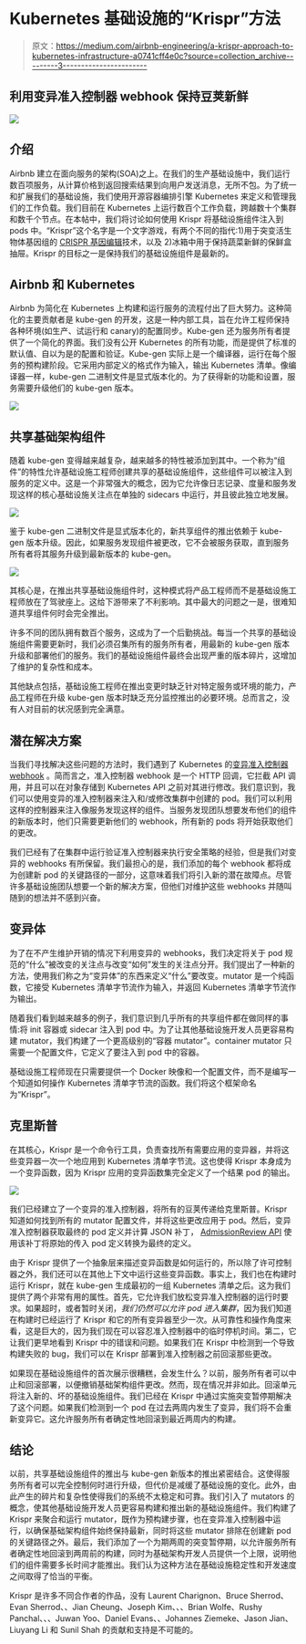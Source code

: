 # Kubernetes 基础设施的“Krispr”方法

> 原文：<https://medium.com/airbnb-engineering/a-krispr-approach-to-kubernetes-infrastructure-a0741cff4e0c?source=collection_archive---------3----------------------->

## 利用变异准入控制器 webhook 保持豆荚新鲜

![](img/d329fd0113b7c1e1367f8c78e81a2d58.png)

## 介绍

Airbnb 建立在面向服务的架构(SOA)之上。在我们的生产基础设施中，我们运行数百项服务，从计算价格到返回搜索结果到向用户发送消息，无所不包。为了统一和扩展我们的基础设施，我们使用开源容器编排引擎 Kubernetes 来定义和管理我们的工作负载。我们目前在 Kubernetes 上运行数百个工作负载，跨越数十个集群和数千个节点。在本帖中，我们将讨论如何使用 Krispr 将基础设施组件注入到 pods 中。“Krispr”这个名字是一个文字游戏，有两个不同的指代:1)用于突变活生物体基因组的 [CRISPR 基因编辑](https://en.wikipedia.org/wiki/CRISPR_gene_editing)技术，以及 2)冰箱中用于保持蔬菜新鲜的保鲜盒抽屉。Krispr 的目标之一是保持我们的基础设施组件是最新的。

## Airbnb 和 Kubernetes

Airbnb 为简化在 Kubernetes 上构建和运行服务的流程付出了巨大努力。这种简化的主要贡献者是 kube-gen 的开发，这是一种内部工具，旨在允许工程师保持各种环境(如生产、试运行和 canary)的配置同步。Kube-gen 还为服务所有者提供了一个简化的界面。我们没有公开 Kubernetes 的所有功能，而是提供了标准的默认值、自以为是的配置和验证。Kube-gen 实际上是一个编译器，运行在每个服务的预构建阶段。它采用内部定义的格式作为输入，输出 Kubernetes 清单。像编译器一样，kube-gen 二进制文件是显式版本化的。为了获得新的功能和设置，服务需要升级他们的 kube-gen 版本。

![](img/94ade25dc4f43bfe0524c5663a114209.png)

## 共享基础架构组件

随着 kube-gen 变得越来越复杂，越来越多的特性被添加到其中。一个称为“组件”的特性允许基础设施工程师创建共享的基础设施组件，这些组件可以被注入到服务的定义中。这是一个非常强大的概念，因为它允许像日志记录、度量和服务发现这样的核心基础设施关注点在单独的 sidecars 中运行，并且彼此独立地发展。

![](img/90f553ae7ec62ba3ad0cbbd1cbf0e431.png)

鉴于 kube-gen 二进制文件是显式版本化的，新共享组件的推出依赖于 kube-gen 版本升级。因此，如果服务发现组件被更改，它不会被服务获取，直到服务所有者将其服务升级到最新版本的 kube-gen。

![](img/7ee86a1bd60b6d232cabeb272b7dbe2a.png)

其核心是，在推出共享基础设施组件时，这种模式将产品工程师而不是基础设施工程师放在了驾驶座上。这给下游带来了不利影响。其中最大的问题之一是，很难知道共享组件何时会完全推出。

许多不同的团队拥有数百个服务，这成为了一个后勤挑战。每当一个共享的基础设施组件需要更新时，我们必须召集所有的服务所有者，用最新的 kube-gen 版本升级和部署他们的服务。我们的基础设施组件最终会出现严重的版本碎片，这增加了维护的复杂性和成本。

其他缺点包括，基础设施工程师在推出变更时缺乏针对特定服务或环境的能力，产品工程师在升级 kube-gen 版本时缺乏充分监控推出的必要环境。总而言之，没有人对目前的状况感到完全满意。

## 潜在解决方案

当我们寻找解决这些问题的方法时，我们遇到了 Kubernetes 的[变异准入控制器 webhook](https://kubernetes.io/docs/reference/access-authn-authz/extensible-admission-controllers/) 。简而言之，准入控制器 webhook 是一个 HTTP 回调，它拦截 API 调用，并且可以在对象存储到 Kubernetes API 之前对其进行修改。我们意识到，我们可以使用变异的准入控制器来注入和/或修改集群中创建的 pod。我们可以利用这样的控制器来注入像服务发现这样的组件。当服务发现团队想要发布他们的组件的新版本时，他们只需要更新他们的 webhook，所有新的 pods 将开始获取他们的更改。

我们已经有了在集群中运行验证准入控制器来执行安全策略的经验，但是我们对变异的 webhooks 有所保留。我们最担心的是，我们添加的每个 webhook 都将成为创建新 pod 的关键路径的一部分，这意味着我们将引入新的潜在故障点。尽管许多基础设施团队想要一个新的解决方案，但他们对维护这些 webhooks 并随叫随到的想法并不感到兴奋。

## 变异体

为了在不产生维护开销的情况下利用变异的 webhooks，我们决定将关于 pod 规范的“什么”被改变的关注点与改变“如何”发生的关注点分开。我们提出了一种新的方法，使用我们称之为“变异体”的东西来定义“什么”要改变。mutator 是一个纯函数，它接受 Kubernetes 清单字节流作为输入，并返回 Kubernetes 清单字节流作为输出。

随着我们看到越来越多的例子，我们意识到几乎所有的共享组件都在做同样的事情:将 init 容器或 sidecar 注入到 pod 中。为了让其他基础设施开发人员更容易构建 mutator，我们构建了一个更高级别的“容器 mutator”。container mutator 只需要一个配置文件，它定义了要注入到 pod 中的容器。

基础设施工程师现在只需要提供一个 Docker 映像和一个配置文件，而不是编写一个知道如何操作 Kubernetes 清单字节流的函数。我们将这个框架命名为“Krispr”。

## 克里斯普

在其核心，Krispr 是一个命令行工具，负责查找所有需要应用的变异器，并将这些变异器一次一个地应用到 Kubernetes 清单字节流。这也使得 Krispr 本身成为一个变异函数，因为 Krispr 应用的变异函数集完全定义了一个结果 pod 的输出。

![](img/ca15c0766cb45e4e9829972cadbc1298.png)

我们已经建立了一个变异的准入控制器，将所有的豆荚传递给克里斯普。Krispr 知道如何找到所有的 mutator 配置文件，并将这些更改应用于 pod。然后，变异准入控制器获取最终的 pod 定义并计算 JSON 补丁， [AdmissionReview API](https://godoc.org/k8s.io/api/admission/v1#AdmissionResponse) 使用该补丁将原始的传入 pod 定义转换为最终的定义。

由于 Krispr 提供了一个抽象层来描述变异函数是如何运行的，所以除了许可控制器之外，我们还可以在其他上下文中运行这些变异函数。事实上，我们也在构建时运行 Krispr，就在 kube-gen 生成最初的一组 Kubernetes 清单之后。这为我们提供了两个非常有用的属性。首先，它允许我们放松变异准入控制器的运行时要求。如果超时，或者暂时关闭，*我们仍然可以允许 pod 进入集群*，因为我们知道在构建时已经运行了 Krispr 和它的所有变异器至少一次。从可靠性和操作角度来看，这是巨大的，因为我们现在可以容忍准入控制器中的临时停机时间。第二，它让我们更早地看到 Krispr 中的错误和问题。如果我们在 Krispr 中检测到一个导致构建失败的 bug，我们可以在 Krispr 部署到准入控制器之前回滚那些更改。

如果现在基础设施组件的首次展示很糟糕，会发生什么？以前，服务所有者可以中止和回滚部署，以便撤销基础架构组件更改。然而，现在情况并非如此。回滚单元将注入新的、坏的基础设施组件。我们已经在 Krispr 中通过实施突变暂停期解决了这个问题。如果我们检测到一个 pod 在过去两周内发生了变异，我们将不会重新变异它。这允许服务所有者确定性地回滚到最近两周内的构建。

## 结论

以前，共享基础设施组件的推出与 kube-gen 新版本的推出紧密结合。这使得服务所有者可以完全控制何时进行升级，但代价是减缓了基础设施的变化。此外，由此产生的碎片和复杂性使得我们的系统不太稳定和可靠。我们引入了 mutators 的概念，使其他基础设施开发人员更容易构建和推出新的基础设施组件。我们构建了 Krispr 来聚合和运行 mutator，既作为预构建步骤，也在变异准入控制器中运行，以确保基础架构组件始终保持最新，同时将这些 mutator 排除在创建新 pod 的关键路径之外。最后，我们添加了一个为期两周的突变暂停期，以允许服务所有者确定性地回滚到两周前的构建，同时为基础架构开发人员提供一个上限，说明他们的组件需要多长时间才能推出。我们认为这种方法在基础设施稳定性和开发速度之间取得了恰当的平衡。

Krispr 是许多不同合作者的作品，没有 Laurent Charignon、Bruce Sherrod、Evan Sherrod、、Jian Cheung、Joseph Kim、、、Brian Wolfe、Rushy Panchal、、、Juwan Yoo、Daniel Evans、、Johannes Ziemeke、Jason Jian、Liuyang Li 和 Sunil Shah 的贡献和支持是不可能的。